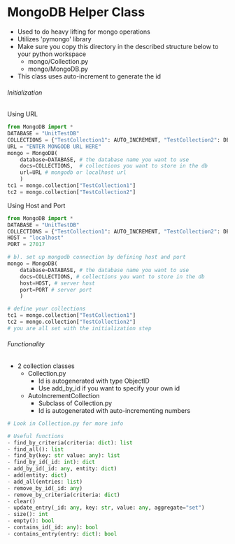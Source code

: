 # MongoDB Helper Class
- Used to do heavy lifting for mongo operations
- Utilizes 'pymongo' library
- Make sure you copy this directory in the described structure below to your python workspace
    - mongo/Collection.py
    - mongo/MongoDB.py
- This class uses auto-increment to generate the id

###### Initialization
Using URL
```python
from MongoDB import *
DATABASE = "UnitTestDB"
COLLECTIONS = {"TestCollection1": AUTO_INCREMENT, "TestCollection2": DEFAULT}
URL = "ENTER MONGODB URL HERE"
mongo = MongoDB(
    database=DATABASE, # the database name you want to use 
    docs=COLLECTIONS,  # collections you want to store in the db
    url=URL # mongodb or localhost url
    )
tc1 = mongo.collection["TestCollection1"]
tc2 = mongo.collection["TestCollection2"]
```
Using Host and Port
```python
from MongoDB import *
DATABASE = "UnitTestDB"
COLLECTIONS = {"TestCollection1": AUTO_INCREMENT, "TestCollection2": DEFAULT}
HOST = "localhost"
PORT = 27017

# b). set up mongodb connection by defining host and port
mongo = MongoDB(
    database=DATABASE, # the database name you want to use  
    docs=COLLECTIONS, # collections you want to store in the db
    host=HOST, # server host
    port=PORT # server port
    )

# define your collections
tc1 = mongo.collection["TestCollection1"]
tc2 = mongo.collection["TestCollection2"]
# you are all set with the initialization step
```

###### Functionality
- 2 collection classes
    - Collection.py
        - Id is autogenerated with type ObjectID
        - Use add_by_id if you want to specify your own id
    - AutoIncrementCollection
        - Subclass of Collection.py
        - Id is autogenerated with auto-incrementing numbers
```python
# Look in Collection.py for more info

# Useful functions
- find_by_criteria(criteria: dict): list 
- find_all(): list 
- find_by(key: str value: any): list 
- find_by_id(_id: int): dict 
- add_by_id(_id: any, entity: dict)
- add(entity: dict)
- add_all(entries: list)
- remove_by_id(_id: any)
- remove_by_criteria(criteria: dict)
- clear()
- update_entry(_id: any, key: str, value: any, aggregate="set")
- size(): int
- empty(): bool
- contains_id(_id: any): bool
- contains_entry(entry: dict): bool
```
